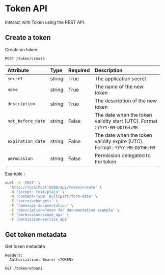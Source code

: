 # Token API

Interact with Token using the REST API.

## Create a token

Create an token.

```
POST /token/create
```

| Attribute | Type | Required | Description |
|:----------|:-----|:---------|:------------|
| `secret`          | string | True  | The application secret |
| `name`            | string | True  | The name of the new token |
| `description`     | string | True  | The description of the new token |
| `not_before_date` | string | False | The date when the token validity start (UTC). Format : `YYYY-MM-DDTHH:MM` |
| `expiration_date` | string | False | The date when the token validity expire (UTC). Format : `YYYY-MM-DDTHH:MM` |
| `permission`      | string | False | Permission delegated to the token |

Example :

```bash
curl -X 'POST' \
  'http://localhost:8080/api/token/create' \
  -H 'accept: text/plain' \
  -H 'Content-Type: multipart/form-data' \
  -F 'secret=changeit' \
  -F 'name=api-documentation' \
  -F 'description=Token for documentation example' \
  -F 'permission=scope_api' \
  -F 'permission=service_api'
```

## Get token metadata

Get token metadata

```
Headers:
  Authorization: Bearer <TOKEN>

GET /token/whoami
```
